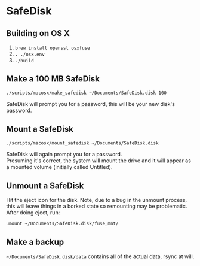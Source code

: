 SafeDisk
========

Building on OS X
--------
1. `brew install openssl osxfuse`
1. `. ./osx.env`
1. `./build`

Make a 100 MB SafeDisk
-----------------
`./scripts/macosx/make_safedisk ~/Documents/SafeDisk.disk 100`

SafeDisk will prompt you for a password, this will be your new disk's password.

Mount a SafeDisk
------------
`./scripts/macosx/mount_safedisk ~/Documents/SafeDisk.disk`

SafeDisk will again prompt you for a password.  
Presuming it's correct, the system will mount the drive
and it will appear as a mounted volume (initially called Untitled).

Unmount a SafeDisk
------------------
Hit the eject icon for the disk.  Note, due to a bug in the unmount process, this will leave things in a borked state so remounting may be problematic.  After doing eject, run:

`umount ~/Documents/SafeDisk.disk/fuse_mnt/`

Make a backup
------------------
`~/Documents/SafeDisk.disk/data` contains all of the actual data, rsync at will.
